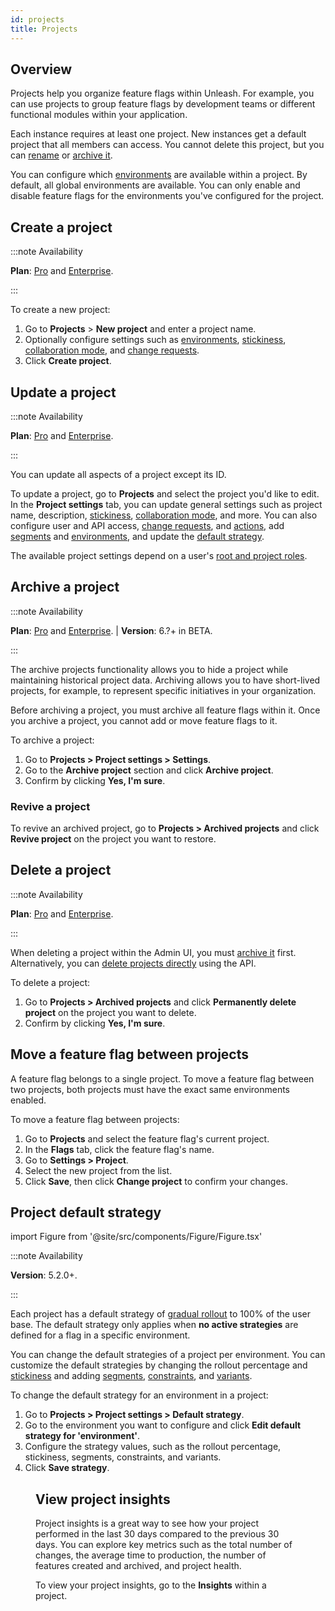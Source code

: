 ```yaml
---
id: projects
title: Projects
---
```


## Overview

Projects help you organize feature flags within Unleash. For example, you can use projects to group feature flags by development teams or different functional modules within your application.

Each instance requires at least one project. New instances get a default project that all members can access. You cannot delete this project, but you can [rename](#update-a-project) or [archive it](#archive-a-project).

You can configure which [environments](./environments.md) are available within a project. By default, all global environments are available. You can only enable and disable feature flags for the environments you've configured for the project.


## Create a project

:::note Availability

**Plan**: [Pro](https://www.getunleash.io/pricing) and [Enterprise](https://www.getunleash.io/pricing).

:::

To create a new project:
1. Go to **Projects** > **New project** and enter a project name.
2. Optionally configure settings such as [environments](/reference/environments.md), [stickiness](/reference/stickiness.md), [collaboration mode](/reference/project-collaboration-mode.md), and [change requests](/reference/change-requests.md).
3. Click **Create project**.


## Update a project

:::note Availability

**Plan**: [Pro](https://www.getunleash.io/pricing) and [Enterprise](https://www.getunleash.io/pricing).

:::

You can update all aspects of a project except its ID.

To update a project, go to **Projects** and select the project you'd like to edit. In the **Project settings** tab, you can update general settings such as project name, description, [stickiness](/reference/stickiness.md), [collaboration mode](/reference/project-collaboration-mode.md), and more. You can also configure user and API access, [change requests](/reference/change-requests.md), and [actions](/reference/actions.md), add [segments](/reference/segments.mdx) and [environments](/reference/environments.md), and update the [default strategy](#project-default-strategy).

The available project settings depend on a user's [root and project roles](/reference/rbac).

## Archive a project

:::note Availability

**Plan**: [Pro](https://www.getunleash.io/pricing) and [Enterprise](https://www.getunleash.io/pricing). | **Version**: 6.?+ in BETA.

:::

The archive projects functionality allows you to hide a project while maintaining historical project data. Archiving allows you to have short-lived projects, for example, to represent specific initiatives in your organization.

Before archiving a project, you must archive all feature flags within it. Once you archive a project, you cannot add or move feature flags to it.

To archive a project:

1. Go to **Projects > Project settings > Settings**.
2. Go to the **Archive project** section and click **Archive project**.
3. Confirm by clicking **Yes, I'm sure**.

### Revive a project

To revive an archived project, go to **Projects > Archived projects** and click **Revive project** on the project you want to restore.

## Delete a project

:::note Availability

**Plan**: [Pro](https://www.getunleash.io/pricing) and [Enterprise](https://www.getunleash.io/pricing).

:::

When deleting a project within the Admin UI, you must [archive it](#archive-a-project) first. Alternatively, you can [delete projects directly](/reference/api/unleash/delete-project) using the API.

To delete a project:

1. Go to **Projects > Archived projects** and click **Permanently delete project** on the project you want to delete.
2. Confirm by clicking **Yes, I'm sure**.

## Move a feature flag between projects

A feature flag belongs to a single project. To move a feature flag between two projects, both projects must have the exact same environments enabled.

To move a feature flag between projects:

1. Go to **Projects** and select the feature flag's current project.
2. In the **Flags** tab, click the feature flag's name.
3. Go to **Settings > Project**.
4. Select the new project from the list.
5. Click **Save**, then click **Change project** to confirm your changes.

## Project default strategy

import Figure from '@site/src/components/Figure/Figure.tsx'

:::note Availability

**Version**: 5.2.0+.

:::

Each project has a default strategy of [gradual rollout](activation-strategies.md#gradual-rollout) to 100% of the user base. The default strategy only applies when **no active strategies** are defined for a flag in a specific environment.

You can change the default strategies of a project per environment. You can customize the default strategies by changing the rollout percentage and [stickiness](/reference/stickiness.md) and adding [segments](segments.mdx), [constraints](strategy-constraints.md), and [variants](strategy-variants.md).

To change the default strategy for an environment in a project:

1. Go to **Projects > Project settings > Default strategy**.
2. Go to the environment you want to configure and click **Edit default strategy for 'environment'**.
3. Configure the strategy values, such as the rollout percentage, stickiness, segments, constraints, and variants.
4. Click **Save strategy**.

<Figure caption="You can configure each environment's default strategy with the corresponding edit button." img="/img/edit-default-strategy-development.png" />

## View project insights

Project insights is a great way to see how your project performed in the last 30 days compared to the previous 30 days. You can explore key metrics such as the total number of changes, the average time to production, the number of features created and archived, and project health.

To view your project insights, go to the **Insights** within a project.


